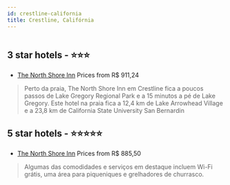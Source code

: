 ```yaml
---
id: crestline-california
title: Crestline, Califórnia
---
```


<center><img src="https://i.travelapi.com/hotels/11000000/10340000/10331500/10331467/c9ea40ae_z.jpg" alt="" /></center>


##  3 star hotels - ⭐️⭐️⭐️

-    [The North Shore Inn](https://www.hurb.com/br/aud/https://www.hurb.com/br/hotels/crestline/the-north-shore-inn-HT-K2IN?cmp=18055) Prices from R$ 911,24
   > Perto da praia, The North Shore Inn em Crestline fica a poucos passos de Lake Gregory Regional Park e a 15 minutos a pé de Lake Gregory.  Este hotel na praia fica a 12,4 km de Lake Arrowhead Village e a 23,8 km de California State University San Bernardin

##  5 star hotels - ⭐️⭐️⭐️⭐️⭐️

-    [The North Shore Inn](https://www.hurb.com/br/aud/https://www.hurb.com/br/hotels/crestline/the-north-shore-inn-HT-VSY6?cmp=18055) Prices from R$ 885,50
   > Algumas das comodidades e serviços em destaque incluem Wi-Fi grátis, uma área para piqueniques e grelhadores de churrasco.
